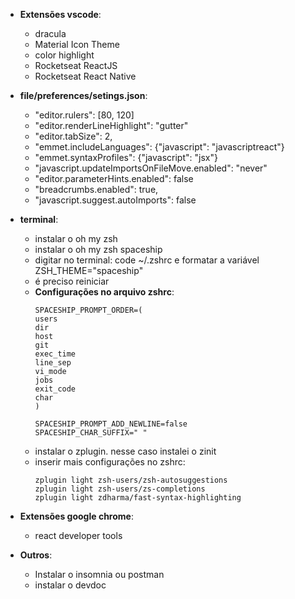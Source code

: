 * **Extensões vscode**:
  * dracula
  * Material Icon Theme
  * color highlight
  * Rocketseat ReactJS
  * Rocketseat React Native

* **file/preferences/setings.json**:
  * "editor.rulers": [80, 120]
  * "editor.renderLineHighlight": "gutter"
  * "editor.tabSize": 2,
  * "emmet.includeLanguages": {"javascript": "javascriptreact"}
  * "emmet.syntaxProfiles": {"javascript": "jsx"}
  * "javascript.updateImportsOnFileMove.enabled": "never"
  * "editor.parameterHints.enabled": false
  * "breadcrumbs.enabled": true,
  * "javascript.suggest.autoImports": false

* **terminal**:
  * instalar o oh my zsh
  * instalar o oh my zsh spaceship
  * digitar no terminal: code ~/.zshrc e formatar a variável ZSH_THEME="spaceship"
  * é preciso reiniciar
  * **Configurações no arquivo zshrc**:
    ```
    SPACESHIP_PROMPT_ORDER=(
    users
    dir
    host
    git
    exec_time
    line_sep
    vi_mode
    jobs
    exit_code
    char
    )

    SPACESHIP_PROMPT_ADD_NEWLINE=false
    SPACESHIP_CHAR_SUFFIX=" "
    ```
  * instalar o zplugin. nesse caso instalei o zinit
  * inserir mais configurações no zshrc:
    ```
    zplugin light zsh-users/zsh-autosuggestions
    zplugin light zsh-users/zs-completions
    zplugin light zdharma/fast-syntax-highlighting
    ```
* **Extensões google chrome**:
  * react developer tools

* **Outros**:
  * Instalar o insomnia ou postman
  * instalar o devdoc
  